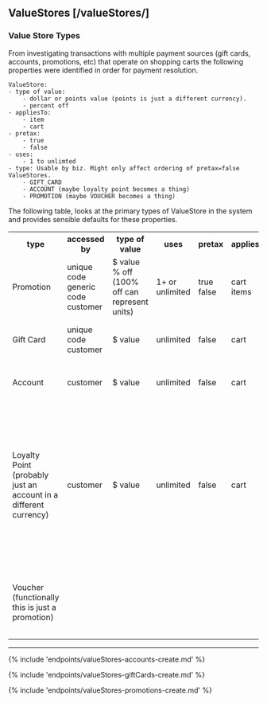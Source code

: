 ## ValueStores [/valueStores/]

### Value Store Types

From investigating transactions with multiple payment sources (gift cards, accounts, promotions, etc) that operate on shopping carts the following properties were identified in order for payment resolution.

```
ValueStore:
- type of value: 
    - dollar or points value (points is just a different currency). 
    - percent off
- appliesTo:  
    - item 
    - cart
- pretax: 
    - true
    - false
- uses:
    - 1 to unlimted
- type: Usable by biz. Might only affect ordering of pretax=false ValueStores.   
    - GIFT_CARD
    - ACCOUNT (maybe loyalty point becomes a thing)
    - PROMOTION (maybe VOUCHER becomes a thing)
```   

The following table, looks at the primary types of ValueStore in the system and provides sensible defaults for these properties.

<table style="width:100%">
  <tr>
    <th>type</th>
    <th>accessed by</th> 
    <th>type of value</th>
    <th>uses</th>
    <th>pretax</th>
    <th>appliesTo</th>
    <th>exclusivity</th>
    <th>assumptions</th>
  </tr>
  <tr>
    <td>Promotion</td>
    <td>unique code<br> 
        generic code<br> 
        customer</td> 
    <td>$ value<br> 
        % off (100% off can represent units)</td>
    <td>1+ or unlimited</td>
    <td>true<br>
        false</td>
    <td>cart<br> 
        items</td> 
    <td>can be limited</td>
    <td></td>
  </tr>
  <tr>
    <td>Gift Card</td>
    <td>unique code<br> 
        customer</td> 
    <td>$ value</td>
    <td>unlimited</td>
    <td>false</td>
    <td>cart</td> 
    <td>not limited</td>
    <td>GC is sent: interaction between 2 customers</td>
  </tr>
  <tr>
    <td>Account</td>
    <td>customer</td> 
    <td>$ value</td>
    <td>unlimited</td>
    <td>false</td>
    <td>cart</td> 
    <td>not limited</td>
    <td>maybe one account per customer per currency?</td>
  </tr>
  <tr>
    <td>Loyalty Point (probably just an account in a different currency)</td>
    <td>customer</td> 
    <td>$ value</td>
    <td>unlimited</td>
    <td>false</td>
    <td>cart</td> 
    <td>not limited</td>
    <td>-accrues on purchase<br>-converted to account $ or redeemable for units<br>-Conversion rate?<br>-Linked to membership tiers: get more points per purchase at higher tiers</td>
  </tr>
  <tr>
    <td>Voucher (functionally this is just a promotion)</td>
    <td></td> 
    <td></td>
    <td></td>
    <td></td>
    <td></td> 
    <td></td>
    <td>This might be how customers view a promotion that is sent C to C</td>
  </tr>
</table>

---
{% include 'endpoints/valueStores-accounts-create.md' %}

{% include 'endpoints/valueStores-giftCards-create.md' %}

{% include 'endpoints/valueStores-promotions-create.md' %}
